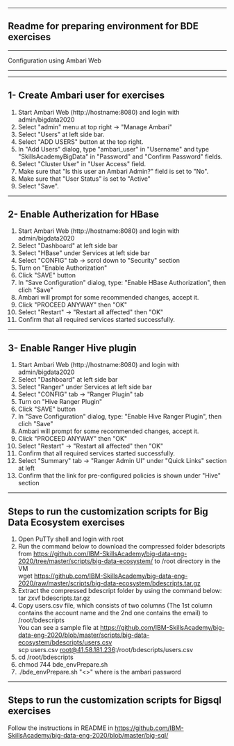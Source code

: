 ---------------------------------------------------------------
Readme for preparing environment for BDE exercises
--------------------------------------------------------------

______________________________________________________________
Configuration using Ambari Web 
______________________________________________________________


--------------------------------------------------------------
1- Create Ambari user for exercises
--------------------------------------------------------------
1. Start Ambari Web (http://hostname:8080) and login with admin/bigdata2020
2. Select "admin" menu at top right -> "Manage Ambari"
3. Select "Users" at left side bar.
4. Select "ADD USERS" button at the top right.
5. In "Add Users" dialog, type "ambari_user" in "Username" and type "SkillsAcademyBigData" in "Password" and "Confirm Password" fields.
6. Select "Cluster User" in "User Access" field.
7. Make sure that "Is this user an Ambari Admin?" field is set to "No".
8. Make sure that "User Status" is set to "Active"
9. Select "Save".


--------------------------------------------------------------
2- Enable Autherization for HBase
--------------------------------------------------------------
1. Start Ambari Web (http://hostname:8080) and login with admin/bigdata2020
2. Select "Dashboard" at left side bar
3. Select "HBase" under Services at left side bar
4. Select "CONFIG" tab -> scrol down to "Security" section
5. Turn on "Enable Authorization"
6. Click "SAVE" button
7. In "Save Configuration" dialog, type: "Enable HBase Authorization", then clich "Save"
8. Ambari will prompt for some recommended changes, accept it.
9. Click "PROCEED ANYWAY" then "OK"
10. Select "Restart" -> "Restart all affected" then "OK"
11. Confirm that all required services started successfully.

--------------------------------------------------------------
3- Enable Ranger Hive plugin
--------------------------------------------------------------
1. Start Ambari Web (http://hostname:8080) and login with admin/bigdata2020
2. Select "Dashboard" at left side bar
3. Select "Ranger" under Services at left side bar
4. Select "CONFIG" tab -> "Ranger Plugin" tab
5. Turn on "Hive Ranger Plugin"
6. Click "SAVE" button
7. In "Save Configuration" dialog, type: "Enable Hive Ranger Plugin", then clich "Save"
8. Ambari will prompt for some recommended changes, accept it.
9. Click "PROCEED ANYWAY" then "OK"
10. Select "Restart" -> "Restart all affected" then "OK"
11. Confirm that all required services started successfully.
12. Select "Summary" tab -> "Ranger Admin UI" under "Quick Links" section at left
13. Confirm that the link for pre-configured policies is shown under "Hive" section

-------------------------------------------------------------------------

Steps to run the customization scripts for Big Data Ecosystem exercises
--------------------------------------------------------------------------
1. Open PuTTy shell and login with root
2. Run the command below to download the compressed folder bdescripts from https://github.com/IBM-SkillsAcademy/big-data-eng-2020/tree/master/scripts/big-data-ecosystem/ to /root directory in the VM
<br> wget https://github.com/IBM-SkillsAcademy/big-data-eng-2020/raw/master/scripts/big-data-ecosystem/bdescripts.tar.gz
3. Extract the compressed bdescript folder by using the command below:
   <br> 
   tar zxvf bdescripts.tar.gz
4. Copy users.csv file, which consists of two columns (The 1st column contains the account name and the 2nd one contains the email) to /root/bdescripts
<br>You can see a sample file at https://github.com/IBM-SkillsAcademy/big-data-eng-2020/blob/master/scripts/big-data-ecosystem/bdescripts/users.csv
<br> scp users.csv root@41.58.181.236:/root/bdescripts/users.csv
5. cd /root/bdescripts
6. chmod 744 bde_envPrepare.sh
7. ./bde_envPrepare.sh "<<ambari password>>" 
where <ambari password> is the ambari password

---------------------------------------------------------------------------
Steps to run the customization scripts for Bigsql exercises
---------------------------------------------------------------------------
Follow the instructions in README in https://github.com/IBM-SkillsAcademy/big-data-eng-2020/blob/master/big-sql/

